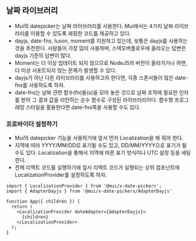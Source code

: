 ## 날짜 라이브러리
- Mui의 datepicker는 날짜 라이브러리를 사용한다. Mui에서는 4가지 날짜 라이브러리를 이용할 수 있도록 레핑한 코드를 제공하고 있다.
- dayjs, date-fns, luxon, moment를 지원하고 있는데, 보통은 dayjs를 사용하는 것을 추천한다. 사람들이 가장 많이 사용하며, 스텍오버플로우에 올라오는 답변은 dayjs 기준의 답변이 많다.
- Moment는 더 이상 업데이트 되지 않으므로 NodeJS의 버전이 올라가거나 하면, 더 이상 서포트되지 않는 문제가 발생할 수 있다.
- dayjs가 아닌 다른 라이브러리를 사용하고자 한다면, 각종 스폰서들이 많은 date-fns를 사용하도록 하자.
- date-fns는 날짜 관련 함수(fn)들(s)을 모아 놓은 것으로 날짜 조작에 필요한 인자를 받아 그 결과 값을 리턴하는 순수 함수로 구성된 라이브러리이다. 함수형 프로그래밍 스타일을 활용한다면 date-fns쪽을 사용할 수도 있다.

### 프로바이더 설정하기
- Mui의 datepicker 기능을 사용하기에 앞서 먼저 Localization을 해 줘야 한다.
- 지역에 따라 YYYY/MM/DD로 표기될 수도 있고, DD/MM/YYYY으로 표기가 될 수도 있다. Localization을 통해서 지역에 따른 표기 방식이나 UTC 설정 등을 세팅한다.
- 전체 리액트 코드를 실행하기에 앞서 리액트 코드가 실행되는 상위 컴포넌트에 LocalizationProvider를 설정하도록 하자.
```tsx
import { LocalizationProvider } from '@mui/x-date-pickers';
import { AdapterDayjs } from '@mui/x-date-pickers/AdapterDayjs'

function App({ children }) {
  return (
    <LocalizationProvider dateAdapter={AdapterDayjs}>
      {children}
    </LocalizationProvider>
  );
}
```
